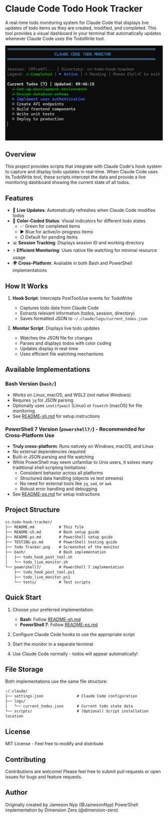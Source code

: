 # Claude Code Todo Hook Tracker

A real-time todo monitoring system for Claude Code that displays live updates of todo items as they are created, modified, and completed. This tool provides a visual dashboard in your terminal that automatically updates whenever Claude Code uses the TodoWrite tool.

![Claude Code Todo Tracker Live Monitor](Todo%20Tracker.png)

## Overview

This project provides scripts that integrate with Claude Code's hook system to capture and display todo updates in real-time. When Claude Code uses its TodoWrite tool, these scripts intercept the data and provide a live monitoring dashboard showing the current state of all todos.

## Features

- 🔄 **Live Updates**: Automatically refreshes when Claude Code modifies todos
- 🎨 **Color-Coded Status**: Visual indicators for different todo states
  - ✅ Green for completed items
  - ▶️ Blue for active/in-progress items  
  - ○ Default for pending items
- 📊 **Session Tracking**: Displays session ID and working directory
- ⚡ **Efficient Monitoring**: Uses native file watching for minimal resource usage
- 🌍 **Cross-Platform**: Available in both Bash and PowerShell implementations

## How It Works

1. **Hook Script**: Intercepts PostToolUse events for TodoWrite
   - Captures todo data from Claude Code
   - Extracts relevant information (todos, session, directory)
   - Saves formatted JSON to `~/.claude/logs/current_todos.json`

2. **Monitor Script**: Displays live todo updates
   - Watches the JSON file for changes
   - Parses and displays todos with color coding
   - Updates display in real-time
   - Uses efficient file watching mechanisms

## Available Implementations

### Bash Version (`bash/`)
- Works on Linux, macOS, and WSL2 (not native Windows)
- Requires `jq` for JSON parsing
- Optionally uses `inotifywait` (Linux) or `fswatch` (macOS) for file monitoring
- See [README-sh.md](README-sh.md) for setup instructions

### PowerShell 7 Version (`powershell7/`) - Recommended for Cross-Platform Use
- **Truly cross-platform**: Runs natively on Windows, macOS, and Linux
- No external dependencies required
- Built-in JSON parsing and file watching
- While PowerShell may seem unfamiliar to Unix users, it solves many traditional shell scripting limitations:
  - Consistent behavior across all platforms
  - Structured data handling (objects vs text streams)
  - No need for external tools like `jq`, `sed`, or `awk`
  - Robust error handling and debugging
- See [README-ps.md](README-ps.md) for setup instructions

## Project Structure

```
cc-todo-hook-tracker/
├── README.md           # This file
├── README-sh.md        # Bash setup guide
├── README-ps.md        # PowerShell setup guide
├── TESTING-ps.md       # PowerShell testing guide
├── Todo Tracker.png    # Screenshot of the monitor
├── bash/               # Bash implementation
│   ├── todo_hook_post_tool.sh
│   └── todo_live_monitor.sh
└── powershell7/        # PowerShell 7 implementation
    ├── todo_hook_post_tool.ps1
    ├── todo_live_monitor.ps1
    └── tests/          # Test scripts
```

## Quick Start

1. Choose your preferred implementation:
   - **Bash**: Follow [README-sh.md](README-sh.md)
   - **PowerShell 7**: Follow [README-ps.md](README-ps.md)

2. Configure Claude Code hooks to use the appropriate script

3. Start the monitor in a separate terminal

4. Use Claude Code normally - todos will appear automatically!

## File Storage

Both implementations use the same file structure:
```
~/.claude/
├── settings.json               # Claude Code configuration
├── logs/
│   └── current_todos.json      # Current todo state data
└── scripts/                    # (Optional) Script installation location
```

## License

MIT License - Feel free to modify and distribute

## Contributing

Contributions are welcome! Please feel free to submit pull requests or open issues for bugs and feature requests.

## Author

Originally created by Jameson Nyp (@JamesonNyp)
PowerShell implementation by Dimension Zero (@dimension-zero)